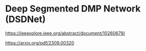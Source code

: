 # Deep Segmented DMP Network (DSDNet)

https://ieeexplore.ieee.org/abstract/document/10260679/

https://arxiv.org/pdf/2309.00320
